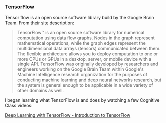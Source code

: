 ### TensorFlow

Tensor flow is an open source software library build by the Google Brain Team. From their site description:

>TensorFlow™ is an open source software library for numerical computation using data flow graphs. Nodes in the graph represent mathematical operations, while the graph edges represent the multidimensional data arrays (tensors) communicated between them. The flexible architecture allows you to deploy computation to one or more CPUs or GPUs in a desktop, server, or mobile device with a single API. TensorFlow was originally developed by researchers and engineers working on the Google Brain Team within Google's Machine Intelligence research organization for the purposes of conducting machine learning and deep neural networks research, but the system is general enough to be applicable in a wide variety of other domains as well.

I began learning what TensorFlow is and does by watching a few Cognitive Class videos:

[Deep Learning with TensorFlow - Introduction to TensorFlow](https://www.youtube.com/watch?v=MotG3XI2qSs)
